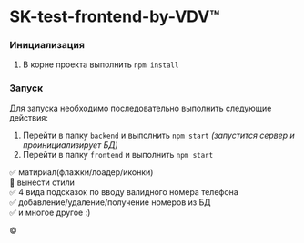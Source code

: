 # SK-test-frontend-by-VDV:tm:

### Инициализация

1. В корне проекта выполнить `npm install`

### Запуск

Для запуска необходимо последовательно выполнить следующие действия:
1. Перейти в папку `backend` и выполнить `npm start` *(запустится сервер и проинициализирует БД)*
2. Перейти в папку `frontend` и выполнить `npm start`

:white_check_mark: матириал(флажки/лоадер/иконки)    
:black_square_button: вынести стили    
:white_check_mark: 4 вида подсказок по вводу валидного номера телефона    
:white_check_mark: добавление/удаление/получение номеров из БД    
:white_check_mark: и многое другое :)    

:copyright:
